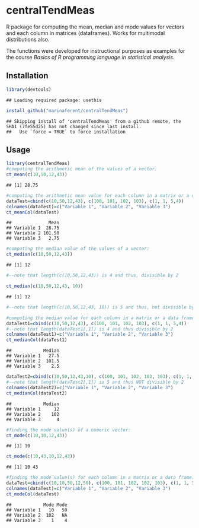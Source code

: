 # centralTendMeas

R package for computing the mean, median and mode values for vectors and
each column in matrices (dataframes). Works for multimodal distributions
also.

The functions were developed for instructional purposes as examples for
the course *Basics of R programming language in statistical analysis*.

## Installation

``` r
library(devtools)
```

    ## Loading required package: usethis

``` r
install_github("marinaferent/centralTendMeas")
```

    ## Skipping install of 'centralTendMeas' from a github remote, the SHA1 (7fe55d25) has not changed since last install.
    ##   Use `force = TRUE` to force installation

## Usage

``` r
library(centralTendMeas)
#computing the arithmetic mean of the values of a vector:
ct_mean(c(10,50,12,43))
```

    ## [1] 28.75

``` r
#computing the arithmetic mean value for each column in a matrix or a data frame:
dataTest=cbind(c(10,50,12,43), c(100, 101, 102, 103), c(1, 1, 5,4))
colnames(dataTest)=c("Variable 1", "Variable 2", "Variable 3")
ct_meanCol(dataTest)
```

    ##              Mean
    ## Variable 1  28.75
    ## Variable 2 101.50
    ## Variable 3   2.75

``` r
#computing the median value of the values of a vector:
ct_median(c(10,50,12,43))
```

    ## [1] 12

``` r
#--note that length(c(10,50,12,43)) is 4 and thus, divisible by 2

ct_median(c(10,50,12,43, 10))
```

    ## [1] 12

``` r
#--note that length(c(10,50,12,43, 10)) is 5 and thus, not divisible by 2

#computing the median value for each column in a matrix or a data frame:
dataTest1=cbind(c(10,50,12,43), c(100, 101, 102, 103), c(1, 1, 5,4))
#--note that length(dataTest1[,1]) is 4 and thus divisible by 2
colnames(dataTest1)=c("Variable 1", "Variable 2", "Variable 3")
ct_medianCol(dataTest1)
```

    ##            Median
    ## Variable 1   27.5
    ## Variable 2  101.5
    ## Variable 3    2.5

``` r
dataTest2=cbind(c(10,50,12,43,10), c(100, 101, 102, 103, 103), c(1, 1, 5,4, 7))
#--note that length(dataTest2[,1]) is 5 and thus NOT divisible by 2
colnames(dataTest2)=c("Variable 1", "Variable 2", "Variable 3")
ct_medianCol(dataTest2)
```

    ##            Median
    ## Variable 1     12
    ## Variable 2    102
    ## Variable 3      4

``` r
#finding the mode value(s) of a numeric vector:
ct_mode(c(10,10,12,43))
```

    ## [1] 10

``` r
ct_mode(c(10,43,10,12,43))
```

    ## [1] 10 43

``` r
#finding the mode value(s) for each column in a matrix or a data frame:
dataTest=cbind(c(10,10,50,12,50), c(100, 101, 102, 102, 103), c(1, 1, 5,4, 4))
colnames(dataTest)=c("Variable 1", "Variable 2", "Variable 3")
ct_modeCol(dataTest)
```

    ##            Mode Mode
    ## Variable 1   10   50
    ## Variable 2  102   NA
    ## Variable 3    1    4
